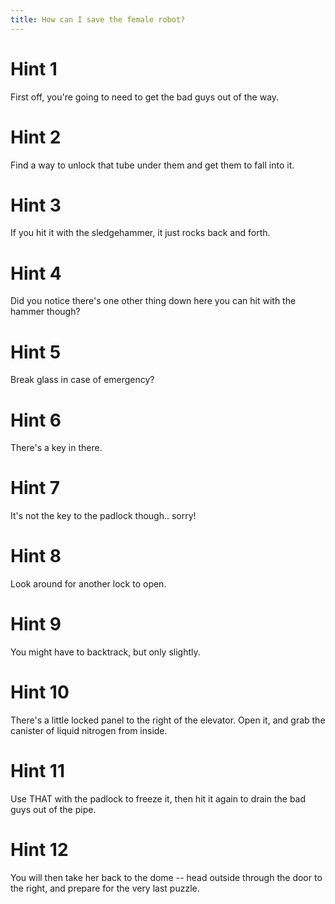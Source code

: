 ```yaml
---
title: How can I save the female robot?
---
```

# Hint 1
First off, you're going to need to get the bad guys out of the way.

# Hint 2
Find a way to unlock that tube under them and get them to fall into it.

# Hint 3
If you hit it with the sledgehammer, it just rocks back and forth.

# Hint 4
Did you notice there's one other thing down here you can hit with the hammer though?

# Hint 5
Break glass in case of emergency?

# Hint 6
There's a key in there.

# Hint 7
It's not the key to the padlock though.. sorry!

# Hint 8
Look around for another lock to open.

# Hint 9
You might have to backtrack, but only slightly.

# Hint 10
There's a little locked panel to the right of the elevator. Open it, and grab the canister of liquid nitrogen from inside.

# Hint 11
Use THAT with the padlock to freeze it, then hit it again to drain the bad guys out of the pipe.

# Hint 12
You will then take her back to the dome -- head outside through the door to the right, and prepare for the very last puzzle.

